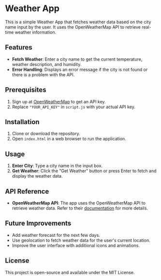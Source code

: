 # Weather App

This is a simple Weather App that fetches weather data based on the city name input by the user. It uses the OpenWeatherMap API to retrieve real-time weather information.

## Features

- **Fetch Weather**: Enter a city name to get the current temperature, weather description, and humidity.
- **Error Handling**: Displays an error message if the city is not found or there is a problem with the API.

## Prerequisites

1. Sign up at [OpenWeatherMap](https://openweathermap.org/) to get an API key.
2. Replace `"YOUR_API_KEY"` in `script.js` with your actual API key.

## Installation

1. Clone or download the repository.
2. Open `index.html` in a web browser to run the application.

## Usage

1. **Enter City**: Type a city name in the input box.
2. **Get Weather**: Click the "Get Weather" button or press Enter to fetch and display the weather data.

## API Reference

- **OpenWeatherMap API**: The app uses the OpenWeatherMap API to retrieve weather data. Refer to their [documentation](https://openweathermap.org/current) for more details.

## Future Improvements

- Add weather forecast for the next few days.
- Use geolocation to fetch weather data for the user's current location.
- Improve the user interface with additional icons and animations.

## License

This project is open-source and available under the MIT License.
